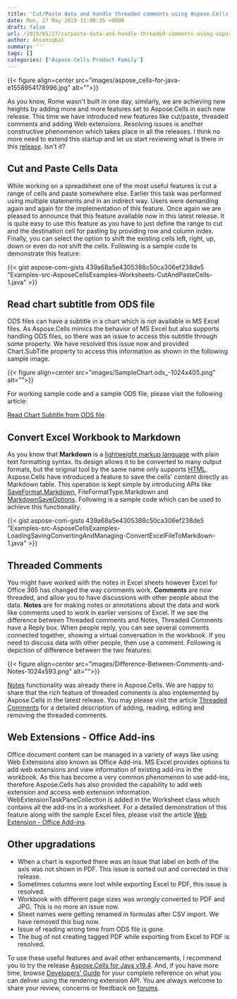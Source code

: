 ```yaml
---
title: 'Cut/Paste data and handle threaded comments using Aspose.Cells for Java 19.4'
date: Mon, 27 May 2019 11:00:35 +0000
draft: false
url: /2019/05/27/cutpaste-data-and-handle-threaded-comments-using-aspose.cells-for-java-19.4/
author: Ahsaniqbal
summary: ''
tags: []
categories: ['Aspose.Cells Product Family']
---
```




{{< figure align=center src="images/aspose_cells-for-java-e1558954178996.jpg" alt="">}}


As you know, Rome wasn't built in one day, similarly, we are achieving new heights by adding more and more features set to Aspose.Cells in each new release. This time we have introduced new features like cut/paste, threaded comments and adding Web extensions. Resolving issues is another constructive phenomenon which takes place in all the releases. I think no more need to extend this startup and let us start reviewing what is there in this [release][1]. Isn't it?

  

## Cut and Paste Cells Data

While working on a spreadsheet one of the most useful features is cut a range of cells and paste somewhere else. Earlier this task was performed using multiple statements and in an indirect way. Users were demanding again and again for the implementation of this feature. Once again we are pleased to announce that this feature available now in this latest release. It is quite easy to use this feature as you have to just define the range to cut and the destination cell for pasting by providing row and column index. Finally, you can select the option to shift the existing cells left, right, up, down or even do not shift the cells. Following is a sample code to demonstrate this feature:

{{< gist aspose-com-gists 439a68a5e4305388c50ca306ef238de5 "Examples-src-AsposeCellsExamples-Worksheets-CutAndPasteCells-1.java" >}}

## Read chart subtitle from ODS file

ODS files can have a subtitle in a chart which is not available in MS Excel files. As Aspose.Cells mimics the behavior of MS Excel but also supports handling ODS files, so there was an issue to access this subtitle through some property. We have resolved this issue now and provided Chart.SubTitle property to access this information as shown in the following sample image.



{{< figure align=center src="images/SampleChart.ods_-1024x405.png" alt="">}}


For working sample code and a sample ODS file, please visit the following article:

[Read Chart Subtitle from ODS file][2]

## Convert Excel Workbook to Markdown

As you know that **Markdown** is a [lightweight markup language][3] with plain text formatting syntax. Its design allows it to be converted to many output formats, but the original tool by the same name only supports [HTML][4]. Aspose.Cells have introduced a feature to save the cells' content directly as Markdown table. This operation is kept simple by introducing APIs like [SaveFormat.Markdown][5], FileFormatType.Markdown and [MarkdownSaveOptions][6]. Following is a sample code which can be used to achieve this functionality.

{{< gist aspose-com-gists 439a68a5e4305388c50ca306ef238de5 "Examples-src-AsposeCellsExamples-LoadingSavingConvertingAndManaging-ConvertExcelFileToMarkdown-1.java" >}}

## Threaded Comments

You might have worked with the notes in Excel sheets however Excel for Office 365 has changed the way comments work. **Comments** are now threaded, and allow you to have discussions with other people about the data. **Notes** are for making notes or annotations about the data and work like comments used to work in earlier versions of Excel. If we see the difference between Threaded comments and Notes, Threaded Comments have a Reply box. When people reply, you can see several comments connected together, showing a virtual conversation in the workbook. If you need to discuss data with other people, then use a comment. Following is depiction of difference between the two features:



{{< figure align=center src="images/Difference-Between-Comments-and-Notes-1024x593.png" alt="">}}


[Notes][7] functionality was already there in Aspose.Cells. We are happy to share that the rich feature of threaded comments is also implemented by Aspose.Cells in the latest release. You may please visit the article [Threaded Comments][8] for a detailed description of adding, reading, editing and removing the threaded comments.

## Web Extensions - Office Add-ins

Office document content can be managed in a variety of ways like using Web Extensions also known as Office Add-ins. MS Excel provides options to add web extensions and view information of existing add-ins in the workbook. As this has become a very common phenomenon to use add-ins, therefore Aspose.Cells has also provided the capability to add web extension and access web extension information. WebExtensionTaskPaneCollection is added in the Worksheet class which contains all the add-ins in a worksheet. For a detailed demonstration of this feature along with the sample Excel files, please visit the article [Web Extension - Office Add-ins][9].

## Other upgradations

*   When a chart is exported there was an issue that label on both of the axis was not shown in PDF. This issue is sorted out and corrected in this release.
*   Sometimes columns were lost while exporting Excel to PDF, this issue is resolved.
*   Workbook with different page sizes was wrongly converted to PDF and JPG. This is no more an issue now.
*   Sheet names were getting renamed in formulas after CSV import. We have removed this bug now.
*   Issue of reading wrong time from ODS file is gone.
*   The bug of not creating tagged PDF while exporting from Excel to PDF is resolved.

To use these useful features and avail other enhancements, I recommend you to try the release [Aspose.Cells for Java v19.4][10]. And, if you have more time, browse [Developers’ Guide][11] for your complete reference on what you can deliver using the rendering extension API. You are always welcome to share your review, concerns or feedback on [forums][12].




[1]: https://docs.aspose.com/display/cellsjava/Aspose.Cells+for+Java+19.4+Release+Notes
[2]: https://docs.aspose.com/display/cellsjava/Read+Chart+Subtitle+from+ODS+File
[3]: https://en.wikipedia.org/wiki/Lightweight_markup_language
[4]: https://en.wikipedia.org/wiki/HTML
[5]: https://apireference.aspose.com/java/cells/com.aspose.cells/saveformat#MARKDOWN
[6]: https://apireference.aspose.com/java/cells/com.aspose.cells/MarkdownSaveOptions
[7]: https://docs.aspose.com/display/cellsjava/Insert+Cell+Comments
[8]: https://docs.aspose.com/display/cellsjava/Threaded+Comments
[9]: https://docs.aspose.com/display/cellsjava/Web+Extensions+-+Office+Add-ins
[10]: https://downloads.aspose.com/cells/java/new-releases/aspose.cells-for-java-19.4/
[11]: https://docs.aspose.com/display/cellsjava/Developer+Guide
[12]: https://forum.aspose.com/c/cells




